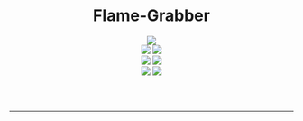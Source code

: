 <h1 align="center">
  Flame-Grabber
</h1>

<div align="center">
  <img  src="[https://user-images.githubusercontent.com/99215486/175369409-b967da5b-e373-48ea-b8f5-8ed3d613df03.gif](https://cdn.discordapp.com/attachments/1164559111879393342/1171539564465225819/Flame-Grabber.png?ex=655d0c3e&is=654a973e&hm=53d20ffb927dc6af660118857bc4732a78af360f62d0277fa64306c38e2b8c3a&)">
  <br>
  <img  src="https://img.shields.io/github/languages/top/Mika1805/Flame-Grabber?color=6d00c1">
  <img  src="https://img.shields.io/github/stars/Mika1805/Flame-Grabber?color=6d00c1&logoColor=6d00c1">
  <br>
  <img  src="https://img.shields.io/github/commit-activity/w/Mika1805/Flame-Grabber?color=6d00c1">
  <img  src="https://img.shields.io/github/last-commit/Smug246/Luna-Token-Grabber?color=6d00c1&logoColor=6d00c1">
  <br>
  <img  src="https://img.shields.io/github/issues/Mika1805/Flame-Grabber?color=6d00c1&logoColor=6d00c1">
  <img  src="https://img.shields.io/github/issues-closed/Mika1805/Flame-Grabber?color=6d00c1&logoColor=6d00c1">
  <hr  style="border-radius: 2%; margin-top: 60px; margin-bottom: 60px;"  noshade=""  size="20"  width="100%">
</div>
